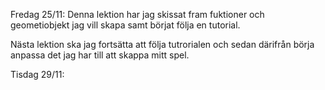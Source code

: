 Fredag 25/11:  Denna lektion har jag skissat fram fuktioner och geometiobjekt jag vill skapa samt börjat följa en tutorial.

Nästa lektion ska jag fortsätta att följa tutrorialen och sedan därifrån börja anpassa det jag har till att skappa mitt spel.

Tisdag 29/11: